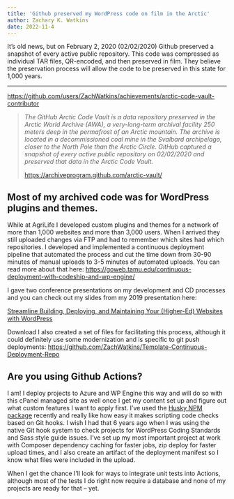 ```yaml
---
title: 'Github preserved my WordPress code on film in the Arctic'
author: Zachary K. Watkins
date: 2022-11-4
---
```


It’s old news, but on February 2, 2020 (02/02/2020) Github preserved a snapshot of every active public repository. This code was compressed as individual TAR files, QR-encoded, and then preserved in film. They believe the preservation process will allow the code to be preserved in this state for 1,000 years.

---

https://github.com/users/ZachWatkins/achievements/arctic-code-vault-contributor

> _The GitHub Arctic Code Vault is a data repository preserved in the Arctic World Archive (AWA), a very-long-term archival facility 250 meters deep in the permafrost of an Arctic mountain. The archive is located in a decommissioned coal mine in the Svalbard archipelago, closer to the North Pole than the Arctic Circle. GitHub captured a snapshot of every active public repository on 02/02/2020 and preserved that data in the Arctic Code Vault._
>
> https://archiveprogram.github.com/arctic-vault/

## Most of my archived code was for WordPress plugins and themes.

While at AgriLife I developed custom plugins and themes for a network of more than 1,000 websites and more than 3,000 users. When I arrived they still uploaded changes via FTP and had to remember which sites had which repositories. I developed and implemented a continuous deployment pipeline that automated the process and cut the time down from 30-90 minutes of manual uploads to 3-5 minutes of automated uploads. You can read more about that here: https://goweb.tamu.edu/continuous-deployment-with-codeship-and-wp-engine/

I gave two conference presentations on my development and CD processes and you can check out my slides from my 2019 presentation here:

[Streamline Building, Deploying, and Maintaining Your (Higher-Ed) Websites with WordPress](/pdf/Presentation-2019-WP-Higher-Ed-WordPress.pdf)

Download I also created a set of files for facilitating this process, although it could definitely use some modernization and is specific to git push deployments: https://github.com/ZachWatkins/Template-Continuous-Deployment-Repo

## Are you using Github Actions?

I am! I deploy projects to Azure and WP Engine this way and will do so with this cPanel managed site as well once I get my content set up and figure out what custom features I want to apply first. I’ve used the [Husky NPM package](https://www.npmjs.com/package/husky) recently and really like how easy it makes scripting code checks based on Git hooks. I wish I had that 6 years ago when I was using the native Git hook system to check projects for WordPress Coding Standards and Sass style guide issues. I’ve set up my most important project at work with Composer dependency caching for faster jobs, zip deploy for faster upload times, and I also create an artifact of the deployment manifest so I know what files were included in the upload.

When I get the chance I’ll look for ways to integrate unit tests into Actions, although most of the tests I do right now require a database and none of my projects are ready for that – yet.
